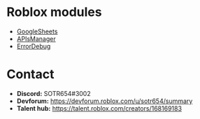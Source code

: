 # Roblox modules
* [GoogleSheets](https://devforum.roblox.com/t/module-for-google-sheets/1757820)
* [APIsManager](https://devforum.roblox.com/t/apismanager-easily-get-information-from-roblox-apis/1994157)
* [ErrorDebug](https://www.roblox.com/library/10829493336/Error-debug)

# Contact
* **Discord:** SOTR654#3002
* **Devforum:** https://devforum.roblox.com/u/sotr654/summary
* **Talent hub:** https://talent.roblox.com/creators/168169183
